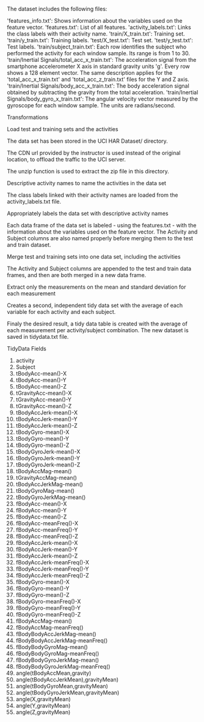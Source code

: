 The dataset includes the following files:

'features_info.txt': Shows information about the variables used on the feature vector.
'features.txt': List of all features.
'activity_labels.txt': Links the class labels with their activity name.
'train/X_train.txt': Training set.
'train/y_train.txt': Training labels.
'test/X_test.txt': Test set.
'test/y_test.txt': Test labels.
'train/subject_train.txt': Each row identifies the subject who performed the activity for each window sample. Its range is from 1 to 30.
'train/Inertial Signals/total_acc_x_train.txt': The acceleration signal from the smartphone accelerometer X axis in standard gravity units 'g'. Every row shows a 128 element vector. The same description applies for the 'total_acc_x_train.txt' and 'total_acc_z_train.txt' files for the Y and Z axis.
'train/Inertial Signals/body_acc_x_train.txt': The body acceleration signal obtained by subtracting the gravity from the total acceleration.
'train/Inertial Signals/body_gyro_x_train.txt': The angular velocity vector measured by the gyroscope for each window sample. The units are radians/second.




Transformations

Load test and training sets and the activities


The data set has been stored in the UCI HAR Dataset/ directory.

The CDN url provided by the instructor is used instead of the original location, to offload the traffic to the UCI server.

The unzip function is used to extract the zip file in this directory.

Descriptive activity names to name the activities in the data set


The class labels linked with their activity names are loaded from the activity_labels.txt file. 


Appropriately labels the data set with descriptive activity names

Each data frame of the data set is labeled - using the features.txt - with the information about the variables used on the feature vector. The Activity and Subject columns are also named properly before merging them to the test and train dataset.



Merge test and training sets into one data set, including the activities

The Activity and Subject columns are appended to the test and train data frames, and then are both merged in a new data frame.


Extract only the measurements on the mean and standard deviation for each measurement


Creates a second, independent tidy data set with the average of each variable for each activity and each subject.

Finaly the desired result, a tidy data table is created with the average of each measurement per activity/subject combination. The new dataset is saved in tidydata.txt file.



TidyData  Fields


1. activity<br>
2. Subject<br>
3. tBodyAcc-mean()-X<br>
4. tBodyAcc-mean()-Y<br>
5. tBodyAcc-mean()-Z<br>
6. tGravityAcc-mean()-X<br>
7. tGravityAcc-mean()-Y<br>
8. tGravityAcc-mean()-Z<br>
9. tBodyAccJerk-mean()-X<br>
10. tBodyAccJerk-mean()-Y<br>
11. tBodyAccJerk-mean()-Z<br>
12. tBodyGyro-mean()-X<br>
13. tBodyGyro-mean()-Y<br>
14. tBodyGyro-mean()-Z<br>
15. tBodyGyroJerk-mean()-X<br>
16. tBodyGyroJerk-mean()-Y<br>
17. tBodyGyroJerk-mean()-Z<br>
18. tBodyAccMag-mean()<br>
19. tGravityAccMag-mean()<br>
20. tBodyAccJerkMag-mean()<br>
21. tBodyGyroMag-mean()<br>
22. tBodyGyroJerkMag-mean()<br>
23. fBodyAcc-mean()-X<br>
24. fBodyAcc-mean()-Y<br>
25. fBodyAcc-mean()-Z<br>
26. fBodyAcc-meanFreq()-X<br>
27. fBodyAcc-meanFreq()-Y<br>
28. fBodyAcc-meanFreq()-Z<br>
29. fBodyAccJerk-mean()-X<br>
30. fBodyAccJerk-mean()-Y<br>
31. fBodyAccJerk-mean()-Z<br>
32. fBodyAccJerk-meanFreq()-X<br>
33. fBodyAccJerk-meanFreq()-Y<br>
34. fBodyAccJerk-meanFreq()-Z<br>
35. fBodyGyro-mean()-X<br>
36. fBodyGyro-mean()-Y<br>
37. fBodyGyro-mean()-Z<br>
38. fBodyGyro-meanFreq()-X<br>
39. fBodyGyro-meanFreq()-Y<br>
40. fBodyGyro-meanFreq()-Z<br>
41. fBodyAccMag-mean()<br>
42. fBodyAccMag-meanFreq()<br>
43. fBodyBodyAccJerkMag-mean()<br>
44. fBodyBodyAccJerkMag-meanFreq()<br>
45. fBodyBodyGyroMag-mean()<br>
46. fBodyBodyGyroMag-meanFreq()<br>
47. fBodyBodyGyroJerkMag-mean()<br>
48. fBodyBodyGyroJerkMag-meanFreq()<br>
49. angle(tBodyAccMean,gravity)<br>
50. angle(tBodyAccJerkMean),gravityMean)<br>
51. angle(tBodyGyroMean,gravityMean)<br>
52. angle(tBodyGyroJerkMean,gravityMean)<br>
53. angle(X,gravityMean)<br>
54. angle(Y,gravityMean)<br>
55. angle(Z,gravityMean)<br>
